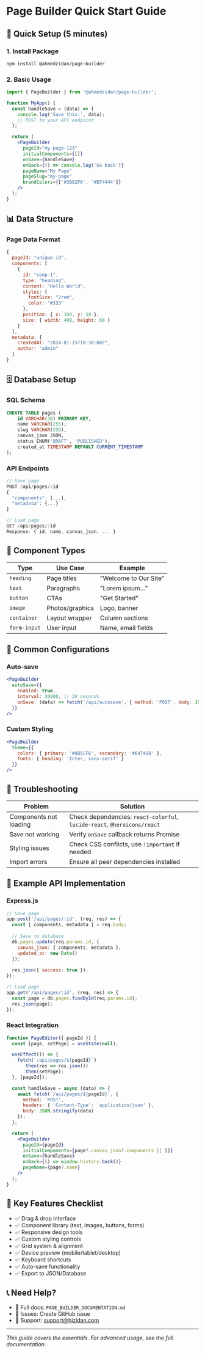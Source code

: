 # Page Builder Quick Start Guide

## 🚀 Quick Setup (5 minutes)

### 1. Install Package
```bash
npm install @ahmedzidan/page-builder
```

### 2. Basic Usage
```jsx
import { PageBuilder } from '@ahmedzidan/page-builder';

function MyApp() {
  const handleSave = (data) => {
    console.log('Save this:', data);
    // POST to your API endpoint
  };

  return (
    <PageBuilder
      pageId="my-page-123"
      initialComponents={[]}
      onSave={handleSave}
      onBack={() => console.log('Go back')}
      pageName="My Page"
      pageSlug="my-page"
      brandColors={['#3B82F6', '#EF4444']}
    />
  );
}
```

## 📊 Data Structure

### Page Data Format
```javascript
{
  pageId: "unique-id",
  components: [
    {
      id: "comp-1",
      type: "heading",
      content: "Hello World",
      styles: {
        fontSize: "2rem",
        color: "#333"
      },
      position: { x: 100, y: 50 },
      size: { width: 400, height: 60 }
    }
  ],
  metadata: {
    createdAt: "2024-01-15T10:30:00Z",
    author: "admin"
  }
}
```

## 🗄️ Database Setup

### SQL Schema
```sql
CREATE TABLE pages (
    id VARCHAR(36) PRIMARY KEY,
    name VARCHAR(255),
    slug VARCHAR(255),
    canvas_json JSON,
    status ENUM('DRAFT', 'PUBLISHED'),
    created_at TIMESTAMP DEFAULT CURRENT_TIMESTAMP
);
```

### API Endpoints
```javascript
// Save page
POST /api/pages/:id
{
  "components": [...],
  "metadata": {...}
}

// Load page
GET /api/pages/:id
Response: { id, name, canvas_json, ... }
```

## 🎨 Component Types

| Type | Use Case | Example |
|------|----------|---------|
| `heading` | Page titles | "Welcome to Our Site" |
| `text` | Paragraphs | "Lorem ipsum..." |
| `button` | CTAs | "Get Started" |
| `image` | Photos/graphics | Logo, banner |
| `container` | Layout wrapper | Column sections |
| `form-input` | User input | Name, email fields |

## 🔧 Common Configurations

### Auto-save
```jsx
<PageBuilder
  autoSave={{
    enabled: true,
    interval: 30000, // 30 seconds
    onSave: (data) => fetch('/api/autosave', { method: 'POST', body: JSON.stringify(data) })
  }}
/>
```

### Custom Styling
```jsx
<PageBuilder
  theme={{
    colors: { primary: '#8B5CF6', secondary: '#64748B' },
    fonts: { heading: 'Inter, sans-serif' }
  }}
/>
```

## 🚨 Troubleshooting

| Problem | Solution |
|---------|----------|
| Components not loading | Check dependencies: `react-colorful`, `lucide-react`, `@heroicons/react` |
| Save not working | Verify `onSave` callback returns Promise |
| Styling issues | Check CSS conflicts, use `!important` if needed |
| Import errors | Ensure all peer dependencies installed |

## 📝 Example API Implementation

### Express.js
```javascript
// Save page
app.post('/api/pages/:id', (req, res) => {
  const { components, metadata } = req.body;
  
  // Save to database
  db.pages.update(req.params.id, {
    canvas_json: { components, metadata },
    updated_at: new Date()
  });
  
  res.json({ success: true });
});

// Load page
app.get('/api/pages/:id', (req, res) => {
  const page = db.pages.findById(req.params.id);
  res.json(page);
});
```

### React Integration
```jsx
function PageEditor({ pageId }) {
  const [page, setPage] = useState(null);

  useEffect(() => {
    fetch(`/api/pages/${pageId}`)
      .then(res => res.json())
      .then(setPage);
  }, [pageId]);

  const handleSave = async (data) => {
    await fetch(`/api/pages/${pageId}`, {
      method: 'POST',
      headers: { 'Content-Type': 'application/json' },
      body: JSON.stringify(data)
    });
  };

  return (
    <PageBuilder
      pageId={pageId}
      initialComponents={page?.canvas_json?.components || []}
      onSave={handleSave}
      onBack={() => window.history.back()}
      pageName={page?.name}
    />
  );
}
```

## 🎯 Key Features Checklist

- ✅ Drag & drop interface
- ✅ Component library (text, images, buttons, forms)
- ✅ Responsive design tools
- ✅ Custom styling controls
- ✅ Grid system & alignment
- ✅ Device preview (mobile/tablet/desktop)
- ✅ Keyboard shortcuts
- ✅ Auto-save functionality
- ✅ Export to JSON/Database

## 📞 Need Help?

- 📖 Full docs: `PAGE_BUILDER_DOCUMENTATION.md`
- 🐛 Issues: Create GitHub issue
- 💬 Support: support@hizidan.com

---
*This guide covers the essentials. For advanced usage, see the full documentation.*
